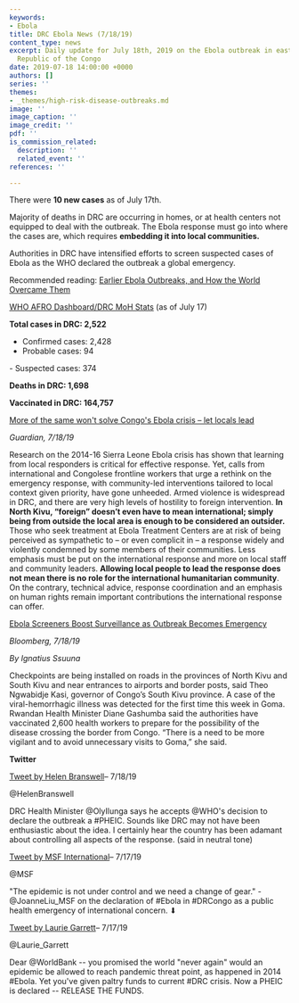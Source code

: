 ```yaml
---
keywords:
- Ebola
title: DRC Ebola News (7/18/19)
content_type: news
excerpt: Daily update for July 18th, 2019 on the Ebola outbreak in eastern Democratic
  Republic of the Congo
date: 2019-07-18 14:00:00 +0000
authors: []
series: ''
themes:
- _themes/high-risk-disease-outbreaks.md
image: ''
image_caption: ''
image_credit: ''
pdf: ''
is_commission_related:
  description: ''
  related_event: ''
references: ''

---
```

There were **10 new cases** as of July 17th.

Majority of deaths in DRC are occurring in homes, or at health centers not equipped to deal with the outbreak. The Ebola response must go into where the cases are, which requires **embedding it into local communities.**

Authorities in DRC have intensified efforts to screen suspected cases of Ebola as the WHO declared the outbreak a global emergency.

Recommended reading: [Earlier Ebola Outbreaks, and How the World Overcame Them](https://www.nytimes.com/2019/07/17/health/ebola-virus-facts.html)

[WHO AFRO Dashboard/DRC MoH Stats](https://mailchi.mp/sante.gouv.cd/ebola_kivu_17juil19?e=34c0620338) (as of July 17)

**Total cases in DRC: 2,522**  
 - Confirmed cases: 2,428  
 - Probable cases: 94

\- Suspected cases: 374

**Deaths in DRC: 1,698**

**Vaccinated in DRC: 164,757**

[More of the same won't solve Congo's Ebola crisis – let locals lead](https://www.theguardian.com/global-development/2019/jul/18/congo-ebola-crisis-let-locals-lead-world-health-organization-public-health-emergency)

_Guardian, 7/18/19_

Research on the 2014-16 Sierra Leone Ebola crisis has shown that learning from local responders is critical for effective response. Yet, calls from international and Congolese frontline workers that urge a rethink on the emergency response, with community-led interventions tailored to local context given priority, have gone unheeded. Armed violence is widespread in DRC, and there are very high levels of hostility to foreign intervention. **In North Kivu, “foreign” doesn’t even have to mean international; simply being from outside the local area is enough to be considered an outsider.** Those who seek treatment at Ebola Treatment Centers are at risk of being perceived as sympathetic to – or even complicit in – a response widely and violently condemned by some members of their communities. Less emphasis must be put on the international response and more on local staff and community leaders. **Allowing local people to lead the response does not mean there is no role for the international humanitarian community**. On the contrary, technical advice, response coordination and an emphasis on human rights remain important contributions the international response can offer.

[Ebola Screeners Boost Surveillance as Outbreak Becomes Emergency](https://www.bloomberg.com/news/articles/2019-07-18/ebola-screeners-boost-surveillance-as-outbreak-becomes-emergency)

_Bloomberg, 7/18/19_

_By Ignatius Ssuuna_

Checkpoints are being installed on roads in the provinces of North Kivu and South Kivu and near entrances to airports and border posts, said Theo Ngwabidje Kasi, governor of Congo’s South Kivu province. A case of the viral-hemorrhagic illness was detected for the first time this week in Goma. Rwandan Health Minister Diane Gashumba said the authorities have vaccinated 2,600 health workers to prepare for the possibility of the disease crossing the border from Congo. “There is a need to be more vigilant and to avoid unnecessary visits to Goma,” she said.

**Twitter**

[Tweet by Helen Branswell](https://twitter.com/HelenBranswell/status/1151839230416629761)– 7/18/19

@HelenBranswell

DRC Health Minister @OlyIlunga says he accepts @WHO's decision to declare the outbreak a #PHEIC. Sounds like DRC may not have been enthusiastic about the idea. I certainly hear the country has been adamant about controlling all aspects of the response. (said in neutral tone)

[Tweet by MSF International](https://twitter.com/MSF/status/1151681495221727232)– 7/17/19

@MSF

"The epidemic is not under control and we need a change of gear." - @JoanneLiu_MSF on the declaration of #Ebola in #DRCongo as a public health emergency of international concern. ⬇

[Tweet by Laurie Garrett](https://twitter.com/Laurie_Garrett/status/1151560212194713605)– 7/17/19

@Laurie_Garrett

Dear @WorldBank -- you promised the world "never again" would an epidemic be allowed to reach pandemic threat point, as happened in 2014 #Ebola. Yet you've given paltry funds to current #DRC crisis. Now a PHEIC is declared -- RELEASE THE FUNDS.